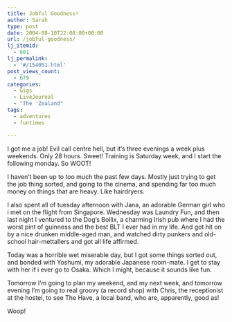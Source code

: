 ```yaml
---
title: Jobful Goodness!
author: Sarah
type: post
date: 2004-08-10T22:08:00+00:00
url: /jobful-goodness/
lj_itemid:
  - 601
lj_permalink:
  - '#/154051.html'
post_views_count:
  - 679
categories:
  - Gigs
  - LiveJournal
  - "The 'Zealand"
tags:
  - adventures
  - funtimes

---
```

I got me a job! Evil call centre hell, but it&#8217;s three evenings a week plus weekends. Only 28 hours. Sweet! Training is Saturday week, and I start the following monday. So WOOT!

I haven&#8217;t been up to too much the past few days. Mostly just trying to get the job thing sorted, and going to the cinema, and spending far too much money on things that are heavy. Like hairdryers.

I also spent all of tuesday afternoon with Jana, an adorable German girl who i met on the flight from Singapore. Wednesday was Laundry Fun, and then last night I ventured to the Dog&#8217;s Bollix, a charming Irish pub where I had the worst pint of guinness and the best BLT I ever had in my life. And got hit on by a nice drunken middle-aged man, and watched dirty punkers and old-school hair-mettallers and got all life affirmed.

Today was a horrible wet miserable day, but I got some things sorted out, and bonded with Yoshumi, my adorable Japanese room-mate. I get to stay with her if i ever go to Osaka. Which I might, because it sounds like fun.

Tomorrow I&#8217;m going to plan my weekend, and my next week, and tomorrow evening I&#8217;m going to real groovy (a record shop) with Chris, the receptionist at the hostel, to see The Have, a local band, who are, apparently, good as!

Woop!